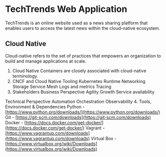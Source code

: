 # TechTrends Web Application

TechTrends is an online website used as a news sharing platform that enables users to access the latest news within the cloud-native ecosystem. 

## Cloud Native 

Cloud-native refers to the set of practices that empowers an organization to build and manage applications at scale. 

1. Cloud Native
Containers are closely associated with cloud-native terminology. 
2. CNCF and Cloud Native Tooling
Kubernetes 
    Runtime
    Networking
    Storage
    Service Mesh
    Logs and metrics
    Tracing
3. Stakeholders
Business Perspective
Agility
Growth
Service availability

Technical Perspective
Automation 
Orchestration 
Observability 
4. Tools, Environment & Dependencies
Python - [https://www.python.org/downloads/](https://www.python.org/downloads/)
Git - [https://git-scm.com/downloads](https://git-scm.com/downloads)
Docker - [https://docs.docker.com/get-docker/](https://docs.docker.com/get-docker/)
Vagrant - [https://www.vagrantup.com/downloads](https://www.vagrantup.com/downloads)
Virtual Box - [https://www.virtualbox.org/wiki/Downloads](https://www.virtualbox.org/wiki/Downloads)